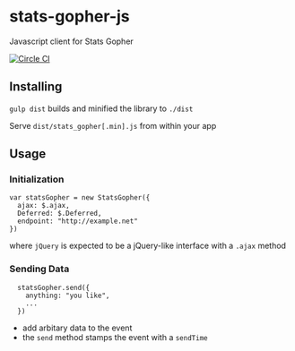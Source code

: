 stats-gopher-js
===============

Javascript client for Stats Gopher

[![Circle CI](https://circleci.com/gh/sjltaylor/stats-gopher-js.png?style=badge)](https://circleci.com/gh/sjltaylor/stats-gopher-js)

## Installing

`gulp dist` builds and minified the library to `./dist`

Serve `dist/stats_gopher[.min].js` from within your app


## Usage

### Initialization

```
var statsGopher = new StatsGopher({
  ajax: $.ajax,
  Deferred: $.Deferred,
  endpoint: "http://example.net"
})

```

where `jQuery` is expected to be a jQuery-like interface with a `.ajax` method

### Sending Data

```
  statsGopher.send({
    anything: "you like",
    ...
  })
```

* add arbitary data to the event
* the `send` method stamps the event with a `sendTime`
